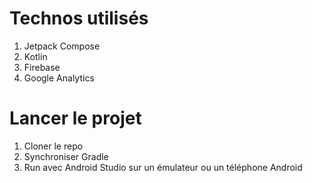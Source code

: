 # Technos utilisés
1. Jetpack Compose
2. Kotlin
3. Firebase
4. Google Analytics

# Lancer le projet
1. Cloner le repo
2. Synchroniser Gradle
3. Run avec Android Studio sur un émulateur ou un téléphone Android
